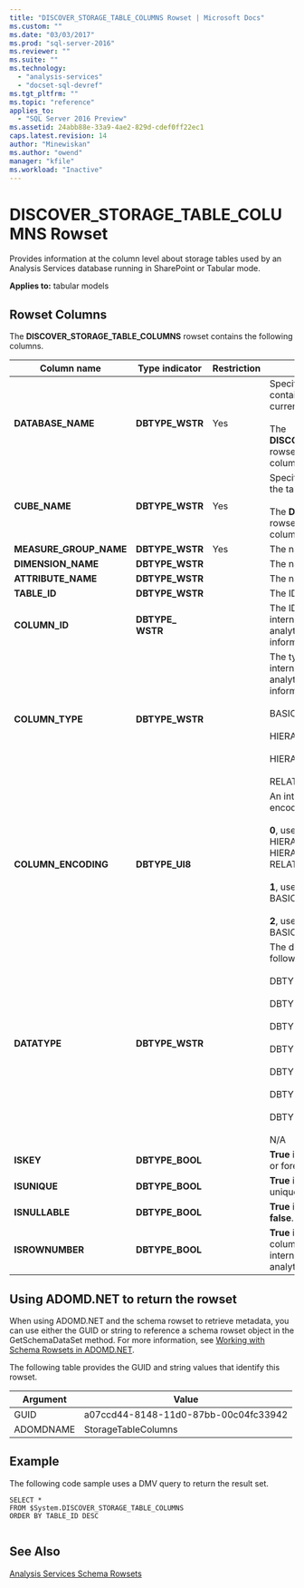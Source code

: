 ```yaml
---
title: "DISCOVER_STORAGE_TABLE_COLUMNS Rowset | Microsoft Docs"
ms.custom: ""
ms.date: "03/03/2017"
ms.prod: "sql-server-2016"
ms.reviewer: ""
ms.suite: ""
ms.technology: 
  - "analysis-services"
  - "docset-sql-devref"
ms.tgt_pltfrm: ""
ms.topic: "reference"
applies_to: 
  - "SQL Server 2016 Preview"
ms.assetid: 24abb88e-33a9-4ae2-829d-cdef0ff22ec1
caps.latest.revision: 14
author: "Minewiskan"
ms.author: "owend"
manager: "kfile"
ms.workload: "Inactive"
---
```

# DISCOVER_STORAGE_TABLE_COLUMNS Rowset
  Provides information at the column level about storage tables used by an Analysis Services database running in SharePoint or Tabular mode.  
  
 **Applies to:** tabular models  
  
## Rowset Columns  
 The **DISCOVER_STORAGE_TABLE_COLUMNS** rowset contains the following columns.  
  
|**Column name**|**Type indicator**|**Restriction**|**Description**|  
|---------------------|------------------------|---------------------|---------------------|  
|**DATABASE_NAME**|**DBTYPE_WSTR**|Yes|Specifies the database name that contains the tables. If omitted, the current database is used.<br /><br /> The **DISCOVER_STORAGE_TABLE_COLUMNS** rowset can be restricted by using this column.|  
|**CUBE_NAME**|**DBTYPE_WSTR**|Yes|Specifies the cube or model that contains the tables.<br /><br /> The **DISCOVER_STORAGE_TABLES** rowset can be restricted by using this column.|  
|**MEASURE_GROUP_NAME**|**DBTYPE_WSTR**|Yes|The name of the measure group.|  
|**DIMENSION_NAME**|**DBTYPE_WSTR**||The name of the dimension.|  
|**ATTRIBUTE_NAME**|**DBTYPE_WSTR**||The name of the attribute.|  
|**TABLE_ID**|**DBTYPE_WSTR**||The ID of the table.|  
|**COLUMN_ID**|**DBTYPE_ WSTR**||The ID of the column. The column ID is internal to the xVelocity in-memory analytics engine (VertiPaq) and is for information only.|  
|**COLUMN_TYPE**|**DBTYPE_WSTR**||The type of column. The column type is internal to the xVelocity in-memory analytics engine (VertiPaq) and is for information only.<br /><br /> BASIC_DATA<br /><br /> HIERARCHY_DATAID_TO_POSITION<br /><br /> HIERARCHY_POSITION_TO_DATAID<br /><br /> RELATIONSHIP|  
|**COLUMN_ENCODING**|**DBTYPE_UI8**||An integer that represents the type of encoding used for column data.<br /><br /> **0**, used with **COLUMN_TYPE**: HIERARCHY_DATAID_TO_POSITION, HIERARCHY_POSITION_TO_DATAID, RELATIONSHIP<br /><br /> **1**, used with **COLUMN_TYPE**: BASIC_DATA<br /><br /> **2**, used with **COLUMN_TYPE**: BASIC_DATA|  
|**DATATYPE**|**DBTYPE_WSTR**||The data type of the column. Has the following possible values:<br /><br /> DBTYPE_BOOL<br /><br /> DBTYPE_CY<br /><br /> DBTYPE_DATE<br /><br /> DBTYPE_I4<br /><br /> DBTYPE_I8<br /><br /> DBTYPE_R8<br /><br /> DBTYPE_WSTR<br /><br /> N/A|  
|**ISKEY**|**DBTYPE_BOOL**||**True** if the column is used as a primary or foreign key; otherwise **false**.|  
|**ISUNIQUE**|**DBTYPE_BOOL**||**True** if the values in the column are unique; otherwise **false**.|  
|**ISNULLABLE**|**DBTYPE_BOOL**||**True** if the column is nullable; otherwise **false**.|  
|**ISROWNUMBER**|**DBTYPE_BOOL**||**True** if the column is a row number column. Row number columns for internal use by the xVelocity in-memory analytics engine.|  
  
## Using ADOMD.NET to return the rowset  
 When using ADOMD.NET and the schema rowset to retrieve metadata, you can use either the GUID or string to reference a schema rowset object in the GetSchemaDataSet method. For more information, see [Working with Schema Rowsets in ADOMD.NET](../../../analysis-services/multidimensional-models-adomd-net-client/retrieving-metadata-working-with-schema-rowsets.md).  
  
 The following table provides the GUID and string values that identify this rowset.  
  
|Argument|Value|  
|--------------|-----------|  
|GUID|a07ccd44-8148-11d0-87bb-00c04fc33942|  
|ADOMDNAME|StorageTableColumns|  
  
## Example  
 The following code sample uses a DMV query to return the result set.  
  
```  
SELECT *  
FROM $System.DISCOVER_STORAGE_TABLE_COLUMNS  
ORDER BY TABLE_ID DESC  
  
```  
  
## See Also  
 [Analysis Services Schema Rowsets](../../../analysis-services/schema-rowsets/analysis-services-schema-rowsets.md)  
  
  
